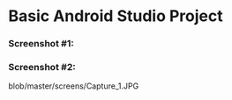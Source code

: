# Basic Android Studio Project

### Screenshot #1:

### Screenshot #2:

blob/master/screens/Capture_1.JPG
